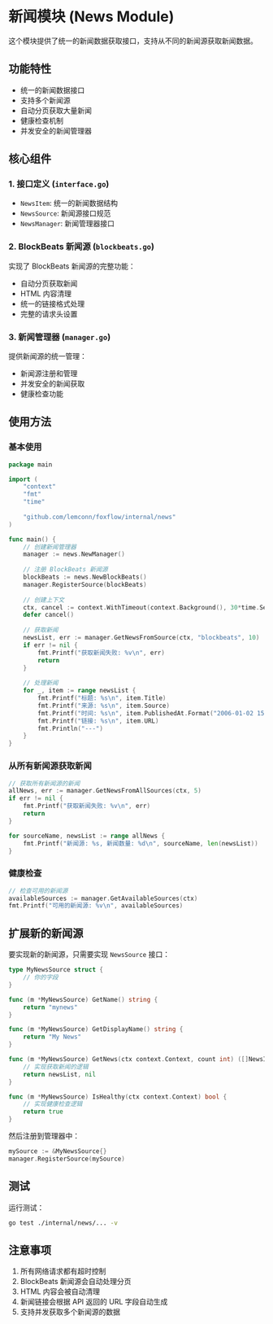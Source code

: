 # 新闻模块 (News Module)

这个模块提供了统一的新闻数据获取接口，支持从不同的新闻源获取新闻数据。

## 功能特性

- 统一的新闻数据接口
- 支持多个新闻源
- 自动分页获取大量新闻
- 健康检查机制
- 并发安全的新闻管理器

## 核心组件

### 1. 接口定义 (`interface.go`)

- `NewsItem`: 统一的新闻数据结构
- `NewsSource`: 新闻源接口规范
- `NewsManager`: 新闻管理器接口

### 2. BlockBeats 新闻源 (`blockbeats.go`)

实现了 BlockBeats 新闻源的完整功能：
- 自动分页获取新闻
- HTML 内容清理
- 统一的链接格式处理
- 完整的请求头设置

### 3. 新闻管理器 (`manager.go`)

提供新闻源的统一管理：
- 新闻源注册和管理
- 并发安全的新闻获取
- 健康检查功能

## 使用方法

### 基本使用

```go
package main

import (
    "context"
    "fmt"
    "time"
    
    "github.com/lemconn/foxflow/internal/news"
)

func main() {
    // 创建新闻管理器
    manager := news.NewManager()
    
    // 注册 BlockBeats 新闻源
    blockBeats := news.NewBlockBeats()
    manager.RegisterSource(blockBeats)
    
    // 创建上下文
    ctx, cancel := context.WithTimeout(context.Background(), 30*time.Second)
    defer cancel()
    
    // 获取新闻
    newsList, err := manager.GetNewsFromSource(ctx, "blockbeats", 10)
    if err != nil {
        fmt.Printf("获取新闻失败: %v\n", err)
        return
    }
    
    // 处理新闻
    for _, item := range newsList {
        fmt.Printf("标题: %s\n", item.Title)
        fmt.Printf("来源: %s\n", item.Source)
        fmt.Printf("时间: %s\n", item.PublishedAt.Format("2006-01-02 15:04:05"))
        fmt.Printf("链接: %s\n", item.URL)
        fmt.Println("---")
    }
}
```

### 从所有新闻源获取新闻

```go
// 获取所有新闻源的新闻
allNews, err := manager.GetNewsFromAllSources(ctx, 5)
if err != nil {
    fmt.Printf("获取新闻失败: %v\n", err)
    return
}

for sourceName, newsList := range allNews {
    fmt.Printf("新闻源: %s, 新闻数量: %d\n", sourceName, len(newsList))
}
```

### 健康检查

```go
// 检查可用的新闻源
availableSources := manager.GetAvailableSources(ctx)
fmt.Printf("可用的新闻源: %v\n", availableSources)
```

## 扩展新的新闻源

要实现新的新闻源，只需要实现 `NewsSource` 接口：

```go
type MyNewsSource struct {
    // 你的字段
}

func (m *MyNewsSource) GetName() string {
    return "mynews"
}

func (m *MyNewsSource) GetDisplayName() string {
    return "My News"
}

func (m *MyNewsSource) GetNews(ctx context.Context, count int) ([]NewsItem, error) {
    // 实现获取新闻的逻辑
    return newsList, nil
}

func (m *MyNewsSource) IsHealthy(ctx context.Context) bool {
    // 实现健康检查逻辑
    return true
}
```

然后注册到管理器中：

```go
mySource := &MyNewsSource{}
manager.RegisterSource(mySource)
```

## 测试

运行测试：

```bash
go test ./internal/news/... -v
```

## 注意事项

1. 所有网络请求都有超时控制
2. BlockBeats 新闻源会自动处理分页
3. HTML 内容会被自动清理
4. 新闻链接会根据 API 返回的 URL 字段自动生成
5. 支持并发获取多个新闻源的数据
